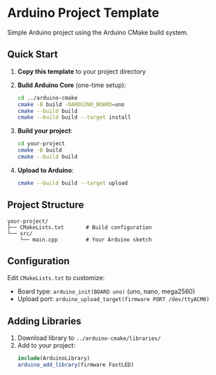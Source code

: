# Arduino Project Template

Simple Arduino project using the Arduino CMake build system.

## Quick Start

1. **Copy this template** to your project directory
2. **Build Arduino Core** (one-time setup):
   ```bash
   cd ../arduino-cmake
   cmake -B build -DARDUINO_BOARD=uno
   cmake --build build
   cmake --build build --target install
   ```

3. **Build your project**:
   ```bash
   cd your-project
   cmake -B build
   cmake --build build
   ```

4. **Upload to Arduino**:
   ```bash
   cmake --build build --target upload
   ```

## Project Structure

```
your-project/
├── CMakeLists.txt       # Build configuration
└── src/
    └── main.cpp         # Your Arduino sketch
```

## Configuration

Edit `CMakeLists.txt` to customize:
- Board type: `arduino_init(BOARD uno)` (uno, nano, mega2560)
- Upload port: `arduino_upload_target(firmware PORT /dev/ttyACM0)`

## Adding Libraries

1. Download library to `../arduino-cmake/libraries/`
2. Add to your project:
   ```cmake
   include(ArduinoLibrary)
   arduino_add_library(firmware FastLED)
   ```

